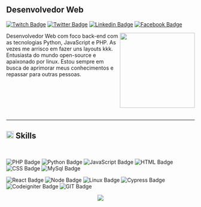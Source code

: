 ## Desenvolvedor Web

[![Twitch Badge](https://img.shields.io/badge/-twitch-%239146FF?style=for-the-badge&logo=twitch&logoColor=white)](https://www.twitch.tv/kastr0walker)
[![Twitter Badge](https://img.shields.io/badge/-twitter-%231DA1F2?style=for-the-badge&logo=twitter&logoColor=white)](https://twitter.com/kastrowalker)
[![Linkedin Badge](https://img.shields.io/badge/-linkedin-%230077B5?style=for-the-badge&logo=linkedin&logoColor=white)](https://www.linkedin.com/in/kastrowalker/)
[![Facebook Badge](https://img.shields.io/badge/-Facebook-%231877F2?style=for-the-badge&logo=facebook&logoColor=white)](https://www.facebook.com/profile.php?id=100006781810430)

<img align="right" width="200px" src="https://media.giphy.com/media/JIX9t2j0ZTN9S/giphy.gif">

<p>
Desenvolvedor Web com foco back-end com as tecnologias Python, JavaScript e PHP. As vezes me arrisco em fazer uns layouts kkk. Entusiasta do mundo open-source e apaixonado por linux. Estou sempre em busca de aprimorar meus conhecimentos e repassar para outras pessoas.
</p>

<br><br><br><br><br>

---

## <img class="emoji" alt="hammer_and_wrench" height="20" width="20" src="https://github.githubassets.com/images/icons/emoji/unicode/1f6e0.png"> Skills

<br>

<div>

![PHP Badge](https://img.shields.io/badge/-php-%23777BB4?logo=php&logoColor=white)
![Python Badge](https://img.shields.io/badge/-python-%233776AB?logo=python&logoColor=white)
![JavaScript Badge](https://img.shields.io/badge/-JavaScript-%23F7DF1E?logo=javascript&logoColor=white)
![HTML Badge](https://img.shields.io/badge/-HTML-%23E34F26?logo=html5&logoColor=white)
![CSS Badge](https://img.shields.io/badge/-CSS-%231572B6?logo=css3&logoColor=white)
![MySql Badge](https://img.shields.io/badge/-MySql-%234479A1?logo=mysql&logoColor=white)


![React Badge](https://img.shields.io/badge/-React-%2361DAFB?logo=react&logoColor=white)
![Node Badge](https://img.shields.io/badge/-Node-%23339933?logo=node.js&logoColor=white)
![Linux Badge](https://img.shields.io/badge/-Linux-%23FCC624?logo=linux&logoColor=white)
![Cypress Badge](https://img.shields.io/badge/-Cypress-%2317202C?logo=cypress&logoColor=white)
![Codeigniter Badge](https://img.shields.io/badge/-Codeigniter-%23EE4623?logo=codeigniter&logoColor=white)
![GIT Badge](https://img.shields.io/badge/-GIT-%23F05032?logo=git&logoColor=white)

</div>

<p align = "center">
  <img src = "https://github-readme-stats.vercel.app/api?username=kastrowalker&show_icons=true&theme=algolia&line_height=27">
</p>